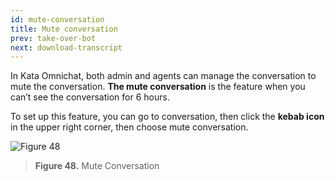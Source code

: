 ```yaml
---
id: mute-conversation
title: Mute conversation
prev: take-over-bot
next: download-transcript
---
```


In Kata Omnichat, both admin and agents can manage the conversation to mute the conversation. **The mute conversation** is the feature when you can’t see the conversation for 6 hours.

To set up this feature, you can go to conversation, then click the **kebab icon** in the upper right corner, then choose mute conversation.

![Figure 48](/assets/images/products/kata-omnichat/image48.png)

> **Figure 48.** Mute Conversation
